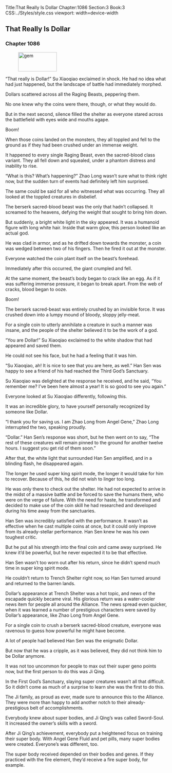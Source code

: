 Title:That Really Is Dollar 
Chapter:1086 
Section:3 
Book:3 
CSS:../Styles/style.css 
viewport: width=device-width
  
## That Really Is Dollar
### Chapter 1086
  
<figure>
	<img src="../Images/gem.gif" alt="gem" id="gem" width="120" height="60" />
</figure>
  

  
“That really is Dollar!” Su Xiaoqiao exclaimed in shock. He had no idea what had just happened, but the landscape of battle had immediately morphed.

Dollars scattered across all the Raging Beasts, peppering them.

No one knew why the coins were there, though, or what they would do.

But in the next second, silence filled the shelter as everyone stared across the battlefield with eyes wide and mouths agape.

Boom!

When those coins landed on the monsters, they all toppled and fell to the ground as if they had been crushed under an immense weight.

It happened to every single Raging Beast, even the sacred-blood class variant. They all fell down and squealed, under a phantom distress and inability to rise.

“What is this? What’s happening?” Zhao Long wasn’t sure what to think right now, but the sudden turn of events had definitely left him surprised.

The same could be said for all who witnessed what was occurring. They all looked at the toppled creatures in disbelief.

The berserk sacred-blood beast was the only that hadn’t collapsed. It screamed to the heavens, defying the weight that sought to bring him down.

But suddenly, a bright white light in the sky appeared. It was a humanoid figure with long white hair. Inside that warm glow, this person looked like an actual god.

He was clad in armor, and as he drifted down towards the monster, a coin was wedged between two of his fingers. Then he fired it out at the monster.

Everyone watched the coin plant itself on the beast’s forehead.

Immediately after this occurred, the giant crumpled and fell.

At the same moment, the beast’s body began to crack like an egg. As if it was suffering immense pressure, it began to break apart. From the web of cracks, blood began to ooze.

Boom!

The berserk sacred-beast was entirely crushed by an invisible force. It was crushed down into a lumpy mound of bloody, sloppy jelly-meat.

For a single coin to utterly annihilate a creature in such a manner was insane, and the people of the shelter believed it to be the work of a god.

“You are Dollar!” Su Xiaoqiao exclaimed to the white shadow that had appeared and saved them.

He could not see his face, but he had a feeling that it was him.

“Su Xiaoqiao, ah! It is nice to see that you are here, as well.” Han Sen was happy to see a friend of his had reached the Third God’s Sanctuary.

Su Xiaoqiao was delighted at the response he received, and he said, “You remember me? I’ve been here almost a year! It is so good to see you again.”

Everyone looked at Su Xiaoqiao differently, following this.

It was an incredible glory, to have yourself personally recognized by someone like Dollar.

“I thank you for saving us. I am Zhao Long from Angel Gene,” Zhao Long interrupted the two, speaking proudly.

“Dollar.” Han Sen’s response was short, but he then went on to say, “The rest of these creatures will remain pinned to the ground for another twelve hours. I suggest you get rid of them soon.”

After that, the white light that surrounded Han Sen amplified, and in a blinding flash, he disappeared again.

The longer he used super king spirit mode, the longer it would take for him to recover. Because of this, he did not wish to linger too long.

He was only there to check out the shelter. He had not expected to arrive in the midst of a massive battle and be forced to save the humans there, who were on the verge of failure. With the need for haste, he transformed and decided to make use of the coin skill he had researched and developed during his time away from the sanctuaries.

Han Sen was incredibly satisfied with the performance. It wasn’t as effective when he cast multiple coins at once, but it could only improve from its already-stellar performance. Han Sen knew he was his own toughest critic.

But he put all his strength into the final coin and came away surprised. He knew it’d be powerful, but he never expected it to be that effective.

Han Sen wasn’t too worn out after his return, since he didn’t spend much time in super king spirit mode.

He couldn’t return to Trench Shelter right now, so Han Sen turned around and returned to the barren lands.

Dollar’s appearance at Trench Shelter was a hot topic, and news of the escapade quickly became viral. His glorious return was a water-cooler news item for people all around the Alliance. The news spread even quicker, when it was learned a number of prestigious characters were saved by Dollar’s appearance, like Zhao Long from Angel Gene.

For a single coin to crush a berserk sacred-blood creature, everyone was ravenous to guess how powerful he might have become.

A lot of people had believed Han Sen was the enigmatic Dollar.

But now that he was a cripple, as it was believed, they did not think him to be Dollar anymore.

It was not too uncommon for people to max out their super geno points now, but the first person to do this was Ji Qing.

In the First God’s Sanctuary, slaying super creatures wasn’t all that difficult. So it didn’t come as much of a surprise to learn she was the first to do this.

The Ji family, as proud as ever, made sure to announce this to the Alliance. They were more than happy to add another notch to their already-prestigious belt of accomplishments.

Everybody knew about super bodies, and Ji Qing’s was called Sword-Soul. It increased the owner’s skills with a sword.

After Ji Qing’s achievement, everybody put a heightened focus on training their super body. With Angel Gene Fluid and pet pills, many super bodies were created. Everyone’s was different, too.

The super body received depended on their bodies and genes. If they practiced with the fire element, they’d receive a fire super body, for example.